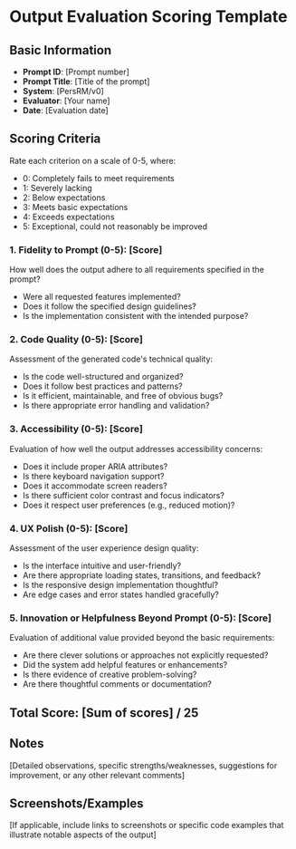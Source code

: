 # Output Evaluation Scoring Template

## Basic Information
- **Prompt ID**: [Prompt number]
- **Prompt Title**: [Title of the prompt]
- **System**: [PersRM/v0]
- **Evaluator**: [Your name]
- **Date**: [Evaluation date]

## Scoring Criteria
Rate each criterion on a scale of 0-5, where:
- 0: Completely fails to meet requirements
- 1: Severely lacking
- 2: Below expectations
- 3: Meets basic expectations
- 4: Exceeds expectations
- 5: Exceptional, could not reasonably be improved

### 1. Fidelity to Prompt (0-5): [Score]
How well does the output adhere to all requirements specified in the prompt?
- Were all requested features implemented?
- Does it follow the specified design guidelines?
- Is the implementation consistent with the intended purpose?

### 2. Code Quality (0-5): [Score]
Assessment of the generated code's technical quality:
- Is the code well-structured and organized?
- Does it follow best practices and patterns?
- Is it efficient, maintainable, and free of obvious bugs?
- Is there appropriate error handling and validation?

### 3. Accessibility (0-5): [Score]
Evaluation of how well the output addresses accessibility concerns:
- Does it include proper ARIA attributes?
- Is there keyboard navigation support?
- Does it accommodate screen readers?
- Is there sufficient color contrast and focus indicators?
- Does it respect user preferences (e.g., reduced motion)?

### 4. UX Polish (0-5): [Score]
Assessment of the user experience design quality:
- Is the interface intuitive and user-friendly?
- Are there appropriate loading states, transitions, and feedback?
- Is the responsive design implementation thoughtful?
- Are edge cases and error states handled gracefully?

### 5. Innovation or Helpfulness Beyond Prompt (0-5): [Score]
Evaluation of additional value provided beyond the basic requirements:
- Are there clever solutions or approaches not explicitly requested?
- Did the system add helpful features or enhancements?
- Is there evidence of creative problem-solving?
- Are there thoughtful comments or documentation?

## Total Score: [Sum of scores] / 25

## Notes
[Detailed observations, specific strengths/weaknesses, suggestions for improvement, or any other relevant comments]

## Screenshots/Examples
[If applicable, include links to screenshots or specific code examples that illustrate notable aspects of the output] 